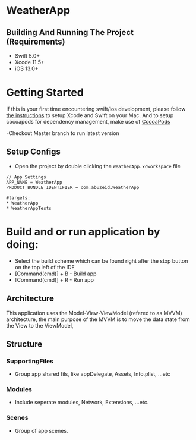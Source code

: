 # WeatherApp

## Building And Running The Project (Requirements)
* Swift 5.0+
* Xcode 11.5+
* iOS 13.0+

# Getting Started
If this is your first time encountering swift/ios development, please follow [the instructions](https://developer.apple.com/support/xcode/) to setup Xcode and Swift on your Mac. And to setup cocoapods for dependency management, make use of [CocoaPods](https://guides.cocoapods.org/using/getting-started.html#getting-started)

-Checkout Master branch to run latest version

## Setup Configs
* Open the project by double clicking the `WeatherApp.xcworkspace` file
```
// App Settings
APP_NAME = WeatherApp
PRODUCT_BUNDLE_IDENTIFIER = com.abuzeid.WeatherApp

#targets:
* WeatherApp
* WeatherAppTests

```

# Build and or run application by doing:
* Select the build scheme which can be found right after the stop button on the top left of the IDE
* [Command(cmd)] + B - Build app
* [Command(cmd)] + R - Run app

## Architecture
This application uses the Model-View-ViewModel (refered to as MVVM) architecture,
the main purpose of the MVVM is to move the data state from the View to the ViewModel, 


## Structure

### SupportingFiles
- Group app shared fils, like appDelegate, Assets, Info.plist, ...etc

### Modules
- Include seperate modules, Network, Extensions, ...etc.

### Scenes
- Group of app scenes.
